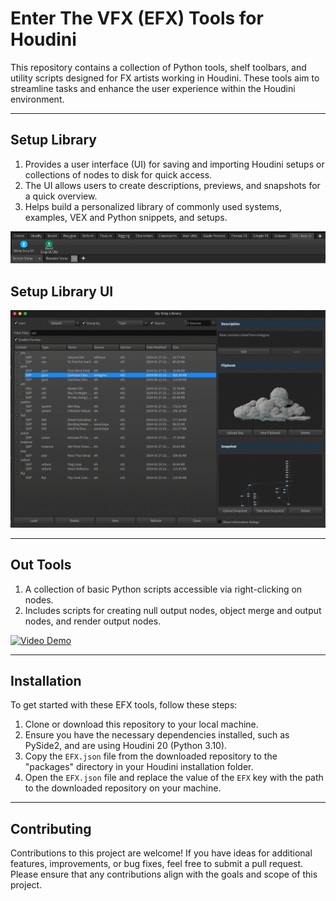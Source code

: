 Enter The VFX (EFX) Tools for Houdini
=======================================

This repository contains a collection of Python tools, shelf toolbars, and utility scripts designed for FX artists working in Houdini. These tools aim to streamline tasks and enhance the user experience within the Houdini environment.

---

Setup Library
-------------

1. Provides a user interface (UI) for saving and importing Houdini setups or collections of nodes to disk for quick access.  
2. The UI allows users to create descriptions, previews, and snapshots for a quick overview.  
3. Helps build a personalized library of commonly used systems, examples, VEX and Python snippets, and setups.

![SnipUI Shelftool](https://github.com/Th3Disasterpiece/EFX/blob/master/config/thumbnails/snipUIShelftool_snapshot.png)

Setup Library UI
----------------

![Setup Library](https://github.com/Th3Disasterpiece/EFX/blob/a66d58fcd3849bd4b44574d059d21d4e3335d971/config/thumbnails/setupLib.gif)

---

Out Tools
---------

1. A collection of basic Python scripts accessible via right-clicking on nodes.  
2. Includes scripts for creating null output nodes, object merge and output nodes, and render output nodes.

[![Video Demo](https://github.com/Th3Disasterpiece/EFX/blob/6ad4feec400e0dd172280167b4309b73627e0828/config/thumbnails/out_tools.gif)](https://vimeo.com/653346110)

---

Installation
------------

To get started with these EFX tools, follow these steps:

1. Clone or download this repository to your local machine.  
2. Ensure you have the necessary dependencies installed, such as PySide2, and are using Houdini 20 (Python 3.10).  
3. Copy the `EFX.json` file from the downloaded repository to the "packages" directory in your Houdini installation folder.  
4. Open the `EFX.json` file and replace the value of the `EFX` key with the path to the downloaded repository on your machine.

---

Contributing
------------

Contributions to this project are welcome! If you have ideas for additional features, improvements, or bug fixes, feel free to submit a pull request. Please ensure that any contributions align with the goals and scope of this project.
